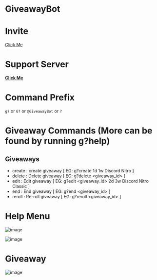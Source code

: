 # GiveawayBot


# Invite
[Click Me](https://discord.com/api/oauth2/authorize?client_id=720998947270951002&permissions=8&scope=bot "GiveawayBot Invite")

# Support Server
**[Click Me](https://discord.gg/VQwb8Mc "Join GiveawayBot Discord Server")**

# Command Prefix
`g?` or `G?` or `@GiveawayBot` or `?`

# Giveaway Commands (More can be found by running g?help)

## Giveaways
- create : create giveaway [ EG: g?create 1d 1w Discord Nitro ]
- delete : Delete giveaway [ EG: g?delete <giveaway_id> ]
- edit : Edit giveaway [ EG: g?edit <giveaway_id> 2d 3w Discord Nitro Classic ]
- end : End giveaway [ EG: g?end <giveaway_id> ]
- reroll : Re-roll giveaway [ EG: g?reroll <giveaway_id> ]

# Help Menu
![image](https://camo.githubusercontent.com/ba9dd729105b755810377ac8830884ac0a80dd8e/68747470733a2f2f692e6779617a6f2e636f6d2f36653366333833313537653365316637396231663736373766373837366533662e706e67)

![image](https://camo.githubusercontent.com/68805d17772da3ddc24180fcd0867dd072509920/68747470733a2f2f692e6779617a6f2e636f6d2f61643930663663623836343431653632356530666335633938613933653463342e706e67)

# Giveaway
![image](https://camo.githubusercontent.com/516077c1d2513d6a573865bdead87f390c8c358f/68747470733a2f2f692e6779617a6f2e636f6d2f31666661353739613731613331313163313764626265643535616632376539332e706e67)
